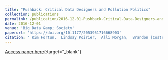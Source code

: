 ```yaml
---
title: "Pushback: Critical Data Designers and Pollution Politics"
collection: publications
permalink: /publication/2016-12-01-Pushback-Critical-Data-Designers-and-Pollution-Politics
date: 2016-12-01
venue: 'Big Data &amp; Society'
paperurl: 'https://doi.org/10.1177/2053951716668903'
citation: ' Kim Fortun,  Lindsay Poirier,  Alli Morgan,  Brandon {Costelloe-Kuehn},  Mike Fortun, &quot;Pushback: Critical Data Designers and Pollution Politics.&quot; Big Data &amp;amp; Society, 2016.'
---
```

[Access paper here](https://doi.org/10.1177/2053951716668903){:target="_blank"}
